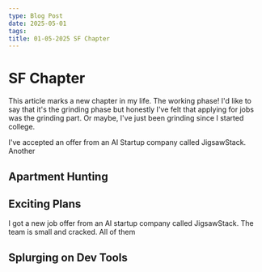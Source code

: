 ```yaml
---
type: Blog Post
date: 2025-05-01
tags: 
title: 01-05-2025 SF Chapter
---
```

# SF Chapter

This article marks a new chapter in my life. The working phase! I'd like to say that it's the grinding phase but honestly I've felt that applying for jobs was the grinding part. Or maybe, I've just been grinding since I started college. 

I've accepted an offer from an AI Startup company called JigsawStack. Another 
## Apartment Hunting

## Exciting Plans
I got a new job offer from an AI startup company called JigsawStack. The team is small and cracked. All of them  

## Splurging on Dev Tools 